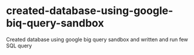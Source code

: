 # created-database-using-google-biq-query-sandbox
Created database using google big query sandbox and written and run few SQL query 
